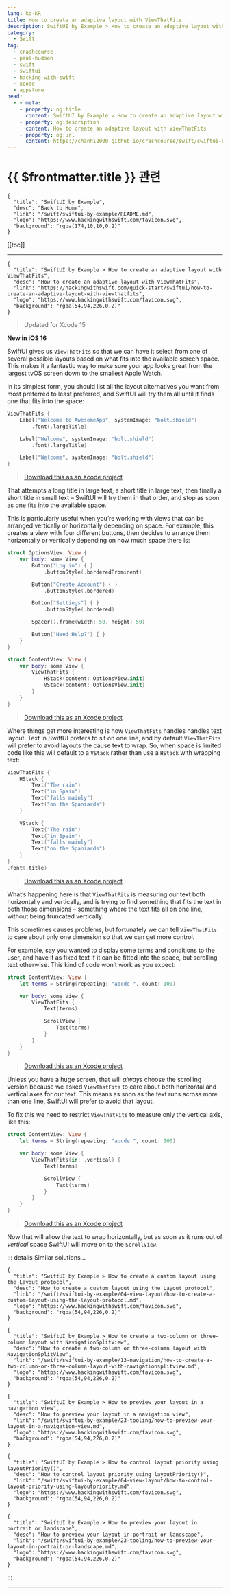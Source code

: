 ```yaml
---
lang: ko-KR
title: How to create an adaptive layout with ViewThatFits
description: SwiftUI by Example > How to create an adaptive layout with ViewThatFits
category:
  - Swift
tag: 
  - crashcourse
  - paul-hudson
  - swift
  - swiftui
  - hacking-with-swift
  - xcode
  - appstore
head:
  - - meta:
    - property: og:title
      content: SwiftUI by Example > How to create an adaptive layout with ViewThatFits
    - property: og:description
      content: How to create an adaptive layout with ViewThatFits
    - property: og:url
      content: https://chanhi2000.github.io/crashcourse/swift/swiftui-by-example/04-view-layout/how-to-create-an-adaptive-layout-with-viewthatfits.html
---
```


# {{ $frontmatter.title }} 관련

```component VPCard
{
  "title": "SwiftUI by Example",
  "desc": "Back to Home",
  "link": "/swift/swiftui-by-example/README.md",
  "logo": "https://www.hackingwithswift.com/favicon.svg",
  "background": "rgba(174,10,10,0.2)"
}
```

[[toc]]

---

```component VPCard
{
  "title": "SwiftUI by Example > How to create an adaptive layout with ViewThatFits",
  "desc": "How to create an adaptive layout with ViewThatFits",
  "link": "https://hackingwithswift.com/quick-start/swiftui/how-to-create-an-adaptive-layout-with-viewthatfits",
  "logo": "https://www.hackingwithswift.com/favicon.svg",
  "background": "rgba(54,94,226,0.2)"
}
```

> Updated for Xcode 15

**New in iOS 16**

SwiftUI gives us `ViewThatFits` so that we can have it select from one of several possible layouts based on what fits into the available screen space. This makes it a fantastic way to make sure your app looks great from the largest tvOS screen down to the smallest Apple Watch.

In its simplest form, you should list all the layout alternatives you want from most preferred to least preferred, and SwiftUI will try them all until it finds one that fits into the space:

```swift
ViewThatFits {
    Label("Welcome to AwesomeApp", systemImage: "bolt.shield")
        .font(.largeTitle)

    Label("Welcome", systemImage: "bolt.shield")
        .font(.largeTitle)

    Label("Welcome", systemImage: "bolt.shield")
}
```

> [<FontIcon icon="fas fa-file-zipper"/>Download this as an Xcode project](https://www.hackingwithswift.com/files/projects/swiftui/how-to-create-an-adaptive-layout-with-viewthatfits-1.zip)

That attempts a long title in large text, a short title in large text, then finally a short title in small text – SwiftUI will try them in that order, and stop as soon as one fits into the available space.

This is particularly useful when you’re working with views that can be arranged vertically or horizontally depending on space. For example, this creates a view with four different buttons, then decides to arrange them horizontally or vertically depending on how much space there is:

```swift
struct OptionsView: View {
    var body: some View {
        Button("Log in") { }
            .buttonStyle(.borderedProminent)

        Button("Create Account") { }
            .buttonStyle(.bordered)

        Button("Settings") { }
            .buttonStyle(.bordered)

        Spacer().frame(width: 50, height: 50)

        Button("Need Help?") { }
    }
}

struct ContentView: View {
    var body: some View {
        ViewThatFits {
            HStack(content: OptionsView.init)
            VStack(content: OptionsView.init)
        }
    }
}
```

> [<FontIcon icon="fas fa-file-zipper"/>Download this as an Xcode project](https://www.hackingwithswift.com/files/projects/swiftui/how-to-create-an-adaptive-layout-with-viewthatfits-2.zip)

Where things get more interesting is how `ViewThatFits` handles handles text layout. Text in SwiftUI prefers to sit on one line, and by default `ViewThatFits` will prefer to avoid layouts the cause text to wrap. So, when space is limited code like this will default to a `VStack` rather than use a `HStack` with wrapping text:

```swift
ViewThatFits {
    HStack {
        Text("The rain")
        Text("in Spain")
        Text("falls mainly")
        Text("on the Spaniards")
    }

    VStack {
        Text("The rain")
        Text("in Spain")
        Text("falls mainly")
        Text("on the Spaniards")
    }
}
.font(.title)
```

> [<FontIcon icon="fas fa-file-zipper"/>Download this as an Xcode project](https://www.hackingwithswift.com/files/projects/swiftui/how-to-create-an-adaptive-layout-with-viewthatfits-3.zip)

What’s happening here is that `ViewThatFits` is measuring our text both horizontally and vertically, and is trying to find something that fits the text in both those dimensions – something where the text fits all on one line, without being truncated vertically.

This sometimes causes problems, but fortunately we can tell `ViewThatFits` to care about only one dimension so that we can get more control.

For example, say you wanted to display some terms and conditions to the user, and have it as fixed text if it can be fitted into the space, but scrolling text otherwise. This kind of code won’t work as you expect:

```swift
struct ContentView: View {
    let terms = String(repeating: "abcde ", count: 100)

    var body: some View {
        ViewThatFits {
            Text(terms)

            ScrollView {
                Text(terms)
            }
        }
    }
}
```

> [<FontIcon icon="fas fa-file-zipper"/>Download this as an Xcode project](https://www.hackingwithswift.com/files/projects/swiftui/how-to-create-an-adaptive-layout-with-viewthatfits-4.zip)

Unless you have a huge screen, that will _always_ choose the scrolling version because we asked `ViewThatFits` to care about both horizontal and vertical axes for our text. This means as soon as the text runs across more than one line, SwiftUI will prefer to avoid that layout.

To fix this we need to restrict `ViewThatFits` to measure only the vertical axis, like this:

```swift
struct ContentView: View {
    let terms = String(repeating: "abcde ", count: 100)

    var body: some View {
        ViewThatFits(in: .vertical) {
            Text(terms)

            ScrollView {
                Text(terms)
            }
        }
    }
}
```

> [<FontIcon icon="fas fa-file-zipper"/>Download this as an Xcode project](https://www.hackingwithswift.com/files/projects/swiftui/how-to-create-an-adaptive-layout-with-viewthatfits-5.zip)

Now that will allow the text to wrap horizontally, but as soon as it runs out of _vertical_ space SwiftUI will move on to the `ScrollView`.

::: details Similar solutions…

```component VPCard
{
  "title": "SwiftUI by Example > How to create a custom layout using the Layout protocol",
  "desc": "How to create a custom layout using the Layout protocol",
  "link": "/swift/swiftui-by-example/04-view-layout/how-to-create-a-custom-layout-using-the-layout-protocol.md",
  "logo": "https://www.hackingwithswift.com/favicon.svg",
  "background": "rgba(54,94,226,0.2)"
}
```

```component VPCard
{
  "title": "SwiftUI by Example > How to create a two-column or three-column layout with NavigationSplitView",
  "desc": "How to create a two-column or three-column layout with NavigationSplitView",
  "link": "/swift/swiftui-by-example/13-navigation/how-to-create-a-two-column-or-three-column-layout-with-navigationsplitview.md",
  "logo": "https://www.hackingwithswift.com/favicon.svg",
  "background": "rgba(54,94,226,0.2)"
}
```

```component VPCard
{
  "title": "SwiftUI by Example > How to preview your layout in a navigation view",
  "desc": "How to preview your layout in a navigation view",
  "link": "/swift/swiftui-by-example/23-tooling/how-to-preview-your-layout-in-a-navigation-view.md",
  "logo": "https://www.hackingwithswift.com/favicon.svg",
  "background": "rgba(54,94,226,0.2)"
}
```

```component VPCard
{
  "title": "SwiftUI by Example > How to control layout priority using layoutPriority()",
  "desc": "How to control layout priority using layoutPriority()",
  "link": "/swift/swiftui-by-example/04-view-layout/how-to-control-layout-priority-using-layoutpriority.md",
  "logo": "https://www.hackingwithswift.com/favicon.svg",
  "background": "rgba(54,94,226,0.2)"
}
```

```component VPCard
{
  "title": "SwiftUI by Example > How to preview your layout in portrait or landscape",
  "desc": "How to preview your layout in portrait or landscape",
  "link": "/swift/swiftui-by-example/23-tooling/how-to-preview-your-layout-in-portrait-or-landscape.md",
  "logo": "https://www.hackingwithswift.com/favicon.svg",
  "background": "rgba(54,94,226,0.2)"
}
```

:::

---

<TagLinks />